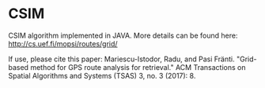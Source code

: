 # CSIM
CSIM algorithm implemented in JAVA. More details can be found here:
http://cs.uef.fi/mopsi/routes/grid/

If use, please cite this paper:
Mariescu-Istodor, Radu, and Pasi Fränti. "Grid-based method for GPS route analysis for retrieval." ACM Transactions on Spatial Algorithms and Systems (TSAS) 3, no. 3 (2017): 8.
